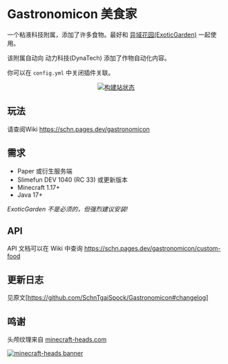 # Gastronomicon 美食家

一个粘液科技附属，添加了许多食物。最好和 [异域花园(ExoticGarden)](https://github.com/TheBusyBiscuit/ExoticGarden) 一起使用。

该附属自动向 动力科技(DynaTech) 添加了作物自动化内容。

你可以在 `config.yml` 中关闭插件关联。

<p align="center">
  <a href="https://builds.guizhanss.net/SlimefunGuguProject/Gastronomicon/master/">
    <img src="https://builds.guizhanss.net/f/SlimefunGuguProject/Gastronomicon/master/badge.svg" alt="构建站状态"/>
  </a>
</p>

## 玩法

请查阅Wiki <https://schn.pages.dev/gastronomicon>

## 需求

- Paper 或衍生服务端
- Slimefun DEV 1040 (RC 33) 或更新版本
- Minecraft 1.17+
- Java 17+

*ExoticGarden 不是必须的，但强烈建议安装!*

## API

API 文档可以在 Wiki 中查询 <https://schn.pages.dev/gastronomicon/custom-food>

## 更新日志

见原文[https://github.com/SchnTgaiSpock/Gastronomicon#changelog]

## 鸣谢

头颅纹理来自 [minecraft-heads.com](https://minecraft-heads.com/)

[![minecraft-heads banner](https://images.minecraft-heads.com/banners/minecraft-heads.webp)](https://minecraft-heads.com/)
